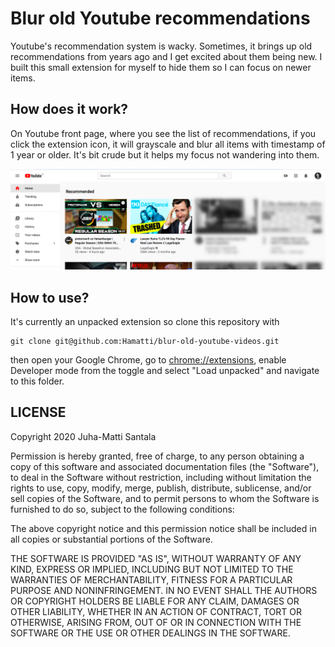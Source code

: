 # Blur old Youtube recommendations

Youtube's recommendation system is wacky. Sometimes, it brings up old recommendations from years ago and I get excited about them being new. I built this small extension for myself to hide them so I can focus on newer items.

## How does it work?

On Youtube front page, where you see the list of recommendations, if you click the extension icon, it will grayscale and blur all items with timestamp of 1 year or older. It's bit crude but it helps my focus not wandering into them.

![Youtube interface with old videos blurred](screenshot.png)

## How to use?

It's currently an unpacked extension so clone this repository with

```
git clone git@github.com:Hamatti/blur-old-youtube-videos.git
```

then open your Google Chrome, go to [chrome://extensions](chrome://extensions), enable Developer mode from the toggle and select "Load unpacked" and navigate to this folder.

## LICENSE

Copyright 2020 Juha-Matti Santala

Permission is hereby granted, free of charge, to any person obtaining a copy of this software and associated documentation files (the "Software"), to deal in the Software without restriction, including without limitation the rights to use, copy, modify, merge, publish, distribute, sublicense, and/or sell copies of the Software, and to permit persons to whom the Software is furnished to do so, subject to the following conditions:

The above copyright notice and this permission notice shall be included in all copies or substantial portions of the Software.

THE SOFTWARE IS PROVIDED "AS IS", WITHOUT WARRANTY OF ANY KIND, EXPRESS OR IMPLIED, INCLUDING BUT NOT LIMITED TO THE WARRANTIES OF MERCHANTABILITY, FITNESS FOR A PARTICULAR PURPOSE AND NONINFRINGEMENT. IN NO EVENT SHALL THE AUTHORS OR COPYRIGHT HOLDERS BE LIABLE FOR ANY CLAIM, DAMAGES OR OTHER LIABILITY, WHETHER IN AN ACTION OF CONTRACT, TORT OR OTHERWISE, ARISING FROM, OUT OF OR IN CONNECTION WITH THE SOFTWARE OR THE USE OR OTHER DEALINGS IN THE SOFTWARE.
